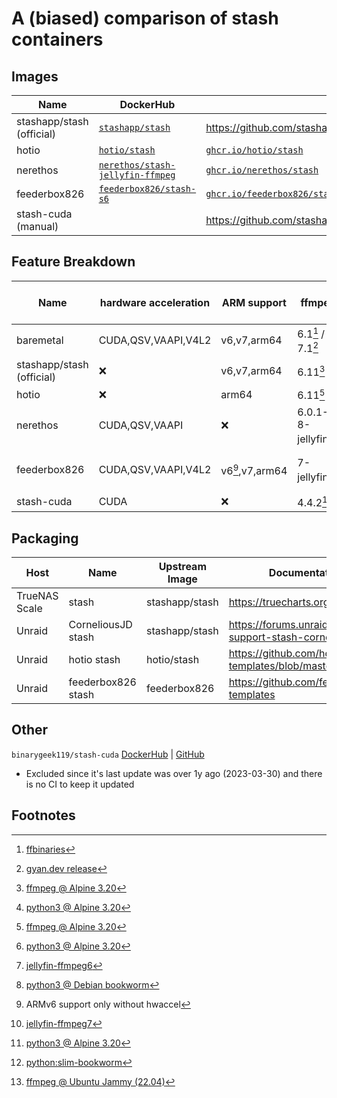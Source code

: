 # A (biased) comparison of stash containers

## Images
| Name | DockerHub | GitHub |
|---|---|---|
| stashapp/stash (official) | [`stashapp/stash`](https://hub.docker.com/r/stashapp/stash) | https://github.com/stashapp/stash |
| hotio | [`hotio/stash`](https://hub.docker.com/r/hotio/stash) | [`ghcr.io/hotio/stash`](https://github.com/hotio/stash) |
| nerethos | [`nerethos/stash-jellyfin-ffmpeg`](https://hub.docker.com/r/nerethos/stash-jellyfin-ffmpeg) | [`ghcr.io/nerethos/stash`](https://github.com/nerethos/docker-stash) |
| feederbox826 | [`feederbox826/stash-s6`](https://hub.docker.com/r/feederbox826/stash-s6) | [`ghcr.io/feederbox826/stash-s6`](https://github.com/feederbox826/stash-s6) |
| stash-cuda (manual) | | https://github.com/stashapp/stash/tree/develop/docker/build/x86_64 |

## Feature Breakdown
| Name | hardware acceleration | ARM support | ffmpeg | python version | python dependency installer |
|---|---|---|---|---|---|
| baremetal | CUDA,QSV,VAAPI,V4L2 | v6,v7,arm64 | 6.1[^5] / 7.1[^6] | system | system |
| stashapp/stash (official) | ❌ | v6,v7,arm64 | 6.11[^4] | 3.12[^1] | ❌ |
| hotio | ❌ | arm64 | 6.11[^4] | 3.12[^1] | ❌ |
| nerethos | CUDA,QSV,VAAPI | ❌ | 6.0.1-8-jellyfin[^7] | 3.11[^2] | ✅ venv |
| feederbox826 | CUDA,QSV,VAAPI,V4L2 | v6[^9],v7,arm64 | 7-jellyfin[^10] | 3.12[^1] / 3.12[^3] | ✅ uv |
| stash-cuda | CUDA | ❌ | 4.4.2[^8] | ❌ | ❌ |

## Packaging

| Host | Name | Upstream Image | Documentation/Support |
|---|---|---|---|
| TrueNAS Scale | stash | stashapp/stash | https://truecharts.org/charts/stable/stash/ |
| Unraid | CorneliousJD stash | stashapp/stash | https://forums.unraid.net/topic/90861-support-stash-corneliousjd-repo/ |
| Unraid | hotio stash | hotio/stash | https://github.com/hotio/unraid-templates/blob/master/hotio/stash.xml |
| Unraid | feederbox826 stash | feederbox826 | https://github.com/feederbox826/unraid-templates |

## Other
`binarygeek119/stash-cuda`
[DockerHub](https://hub.docker.com/r/binarygeek119/stash-cuda) | [GitHub](https://github.com/binarygeek119/stash-cuda)
- Excluded since it's last update was over 1y ago (2023-03-30) and there is no CI to keep it updated

## Footnotes
[^1]: [python3 @ Alpine 3.20](https://pkgs.alpinelinux.org/packages?name=python3&branch=v3.20)  
[^2]: [python3 @ Debian bookworm](https://packages.debian.org/stable/python3)  
[^3]: [python:slim-bookworm](https://hub.docker.com/_/python/tags?name=3.12-slim-bookworm)  
[^4]: [ffmpeg @ Alpine 3.20](https://pkgs.alpinelinux.org/packages?name=ffmpeg&branch=v3.20)  
[^5]: [ffbinaries](https://github.com/stashapp/stash/blob/develop/pkg/ffmpeg/downloader.go#L12-L20)  
[^6]: [gyan.dev release](https://github.com/stashapp/stash/blob/develop/pkg/ffmpeg/downloader.go#L21-L22)  
[^7]: [jellyfin-ffmpeg6](https://github.com/jellyfin/jellyfin-ffmpeg)  
[^8]: [ffmpeg @ Ubuntu Jammy (22.04)](https://packages.ubuntu.com/jammy/ffmpeg)  
[^9]: ARMv6 support only without hwaccel  
[^10]: [jellyfin-ffmpeg7](https://github.com/jellyfin/jellyfin-ffmpeg/tree/jellyfin)  
